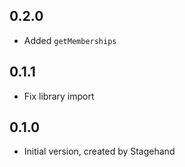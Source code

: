 ## 0.2.0

- Added `getMemberships`

## 0.1.1

- Fix library import

## 0.1.0

- Initial version, created by Stagehand
